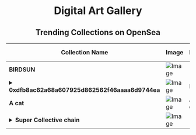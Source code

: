 <div align="center">

# Digital Art Gallery

## Trending Collections on OpenSea

| Collection Name                       | Image                                                                                     | Description                       | OpenSea Link                                                                                          |
|---------------------------------------|-------------------------------------------------------------------------------------------|-----------------------------------|--------------------------------------------------------------------------------------------------------|
| **BIRDSUN** | ![Image](https://i.seadn.io/s/raw/files/6e1b99af9e5ac525b294a0228420db50.png?w=500&auto=format?w=200&auto=format) |  | <details><summary>Link</summary>[BIRDSUN](https://opensea.io/collection/birdsun)</details> |
| **<details><summary>0xdfb8ac62a68a607925d862562f46aaaa6d9744ea</summary></details>** | ![Image](https://i.seadn.io/s/raw/files/af100ce03e0a01b06cff8a95df8a398e.png?w=500&auto=format?w=200&auto=format) | LINE | <details><summary>Link</summary>[0xdfb8ac62a68a607925d862562f46aaaa6d9744ea](https://opensea.io/collection/0xdfb8ac62a68a607925d862562f46aaaa6d9744ea)</details> |
| **A cat** | ![Image](https://i.seadn.io/s/raw/files/e98d6688b0135bdf2bd91c341bde5997.png?w=500&auto=format?w=200&auto=format) | A cat doing exercise | <details><summary>Link</summary>[A cat](https://opensea.io/collection/a-cat-12)</details> |
| **<details><summary>Super Collective chain</summary></details>** | ![Image](https://i.seadn.io/s/raw/files/9bdbd247b3b9df1bb89c2fff9eab5e6d.jpg?w=500&auto=format?w=200&auto=format) |  | <details><summary>Link</summary>[Super Collective chain](https://opensea.io/collection/super-collective-chain)</details> |

</div>